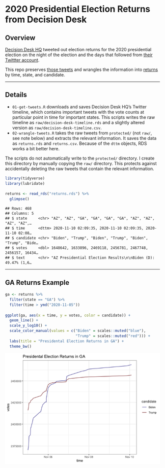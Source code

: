 
# 2020 Presidential Election Returns from Decision Desk

## Overview

[Decision Desk HQ](https://decisiondeskhq.com) tweeted out election
returns for the 2020 presidential election on the night of the election
and the days that followed from [their Twittter
account](https://twitter.com/DecisionDeskHQ).

This repo preserves [those tweets](protected/decision-desk-timeline.csv)
and wrangles the information into [returns](returns.csv) by time, state,
and candidate.

-----

## Details

  - `01-get-tweets.R` downloads and saves Decision Desk HQ’s Twitter
    timeline, which contains important tweets with the vote counts at
    particular point in time for important states. This scripts writes
    the raw timeline as `raw/decision-desk-timeline.rds` and a slightly
    altered version as `raw/decision-desk-timeline.csv`.
  - `02-wrangle-tweets.R` takes the raw tweets from `protected/` (not
    `raw/`, see note below) and extracts the relevant information. It
    saves the data as `returns.rds` and `returns.csv`. Because of the
    `dttm` objects, RDS works a bit better here.

The scripts do not automatically write to the `protected/` directory. I
create this directory by manually copying the `raw/` directory. This
protects against accidentally deleting the raw tweets that contain the
relevant information.

``` r
library(tidyverse)
library(lubridate)

returns <- read_rds("returns.rds") %>%
  glimpse()
```

    ## Rows: 468
    ## Columns: 5
    ## $ state     <chr> "AZ", "AZ", "GA", "GA", "GA", "GA", "AZ", "AZ", "AZ", "AZ",…
    ## $ time      <dttm> 2020-11-10 02:09:35, 2020-11-10 02:09:35, 2020-11-10 02:08…
    ## $ candidate <chr> "Biden", "Trump", "Biden", "Trump", "Biden", "Trump", "Bide…
    ## $ votes     <dbl> 1648642, 1633896, 2469118, 2456781, 2467748, 2456157, 16434…
    ## $ text      <chr> "AZ Presidential Election Results\n\nBiden (D): 49.47% (1,6…

-----

## GA Returns Example

``` r
ga <- returns %>%
  filter(state == "GA") %>%
  filter(time > ymd("2020-11-05"))

ggplot(ga, aes(x = time, y = votes, color = candidate)) + 
  geom_line() + 
  scale_y_log10() + 
  scale_color_manual(values = c("Biden" = scales::muted("blue"),
                                "Trump" = scales::muted("red"))) + 
  labs(title = "Presidental Election Returns in GA") + 
  theme_bw()
```

![](figures/ga-1.png)<!-- -->
